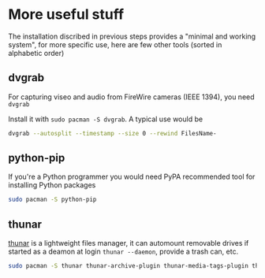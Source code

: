 # More useful stuff
The installation discribed in previous steps provides a "minimal and working system", for more specific use, here are few other tools (sorted in alphabetic order)
## dvgrab
For capturing viseo and audio from FireWire cameras (IEEE 1394), you need ``dvgrab``

Install it with ``sudo pacman -S dvgrab``. A typical use would be

````bash
dvgrab --autosplit --timestamp --size 0 --rewind FilesName-
````
## python-pip
If you're a Python programmer you would need PyPA recommended tool for installing Python packages
````bash
sudo pacman -S python-pip
````
## thunar
[thunar](https://wiki.archlinux.org/index.php/Thunar) is a lightweight files manager, it can automount removable drives if started as a deamon at login ``thunar --daemon``, provide a trash can, etc.
````bash
sudo pacman -S thunar thunar-archive-plugin thunar-media-tags-plugin thunar-volman gvfs
````
